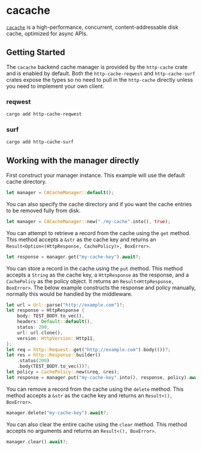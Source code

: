 # cacache

[`cacache`](https://github.com/zkat/cacache-rs) is a high-performance, concurrent, content-addressable disk cache, optimized for async APIs.

## Getting Started

The `cacache` backend cache manager is provided by the `http-cache` crate and is enabled by default. Both the `http-cache-reqwest` and `http-cache-surf` crates expose the types so no need to pull in the `http-cache` directly unless you need to implement your own client.

### reqwest

```sh
cargo add http-cache-reqwest
```

### surf

```sh
cargo add http-cache-surf
```

## Working with the manager directly

First construct your manager instance. This example will use the default cache directory.

```rust
let manager = CACacheManager::default();
```

You can also specify the cache directory and if you want the cache entries to be removed fully from disk.

```rust
let manager = CACacheManager::new("./my-cache".into(), true);
```

You can attempt to retrieve a record from the cache using the `get` method. This method accepts a `&str` as the cache key and returns an `Result<Option<(HttpResponse, CachePolicy)>, BoxError>`.

```rust
let response = manager.get("my-cache-key").await?;
```

You can store a record in the cache using the `put` method. This method accepts a `String` as the cache key, a `HttpResponse` as the response, and a `CachePolicy` as the policy object. It returns an `Result<HttpResponse, BoxError>`. The below example constructs the response and policy manually, normally this would be handled by the middleware.

```rust
let url = Url::parse("http://example.com")?;
let response = HttpResponse {
    body: TEST_BODY.to_vec(),
    headers: Default::default(),
    status: 200,
    url: url.clone(),
    version: HttpVersion::Http11,
};
let req = http::Request::get("http://example.com").body(())?;
let res = http::Response::builder()
    .status(200)
    .body(TEST_BODY.to_vec())?;
let policy = CachePolicy::new(&req, &res);
let response = manager.put("my-cache-key".into(), response, policy).await?;
```

You can remove a record from the cache using the `delete` method. This method accepts a `&str` as the cache key and returns an `Result<(), BoxError>`.

```rust
manager.delete("my-cache-key").await?;
```

You can also clear the entire cache using the `clear` method. This method accepts no arguments and returns an `Result<(), BoxError>`.

```rust
manager.clear().await?;
```
